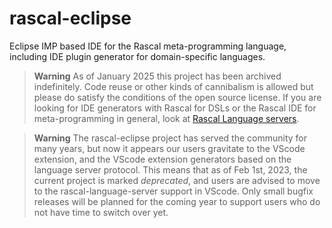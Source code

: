 # rascal-eclipse

Eclipse IMP based IDE for the Rascal meta-programming language, including IDE plugin generator for domain-specific languages.

> **Warning**
> As of January 2025 this project has been archived indefinitely. Code reuse or other kinds of cannibalism is allowed but please do satisfy the conditions of the open source license. If you are looking for IDE generators with Rascal for DSLs or the Rascal IDE for meta-programming in general, look at [Rascal Language servers](https://github.com/usethesource/rascal-language-servers).

> **Warning**
> The rascal-eclipse project has served the community for many years, but now it appears our users gravitate to the VScode extension,
> and the VScode extension generators based on the language server protocol. This means that as of Feb 1st, 2023, the current project
> is marked *deprecated*, and users are advised to move to the rascal-language-server support in VScode. Only small bugfix releases will
> be planned for the coming year to support users who do not have time to switch over yet. 
